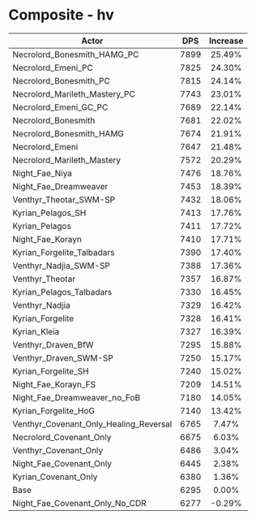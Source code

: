 # Composite - hv
| Actor | DPS | Increase |
|---|:---:|:---:|
|Necrolord_Bonesmith_HAMG_PC|7899|25.49%|
|Necrolord_Emeni_PC|7825|24.30%|
|Necrolord_Bonesmith_PC|7815|24.14%|
|Necrolord_Marileth_Mastery_PC|7743|23.01%|
|Necrolord_Emeni_GC_PC|7689|22.14%|
|Necrolord_Bonesmith|7681|22.02%|
|Necrolord_Bonesmith_HAMG|7674|21.91%|
|Necrolord_Emeni|7647|21.48%|
|Necrolord_Marileth_Mastery|7572|20.29%|
|Night_Fae_Niya|7476|18.76%|
|Night_Fae_Dreamweaver|7453|18.39%|
|Venthyr_Theotar_SWM-SP|7432|18.06%|
|Kyrian_Pelagos_SH|7413|17.76%|
|Kyrian_Pelagos|7411|17.72%|
|Night_Fae_Korayn|7410|17.71%|
|Kyrian_Forgelite_Talbadars|7390|17.40%|
|Venthyr_Nadjia_SWM-SP|7388|17.36%|
|Venthyr_Theotar|7357|16.87%|
|Kyrian_Pelagos_Talbadars|7330|16.45%|
|Venthyr_Nadjia|7329|16.42%|
|Kyrian_Forgelite|7328|16.41%|
|Kyrian_Kleia|7327|16.39%|
|Venthyr_Draven_BfW|7295|15.88%|
|Venthyr_Draven_SWM-SP|7250|15.17%|
|Kyrian_Forgelite_SH|7240|15.02%|
|Night_Fae_Korayn_FS|7209|14.51%|
|Night_Fae_Dreamweaver_no_FoB|7180|14.05%|
|Kyrian_Forgelite_HoG|7140|13.42%|
|Venthyr_Covenant_Only_Healing_Reversal|6765|7.47%|
|Necrolord_Covenant_Only|6675|6.03%|
|Venthyr_Covenant_Only|6486|3.04%|
|Night_Fae_Covenant_Only|6445|2.38%|
|Kyrian_Covenant_Only|6380|1.36%|
|Base|6295|0.00%|
|Night_Fae_Covenant_Only_No_CDR|6277|-0.29%|
